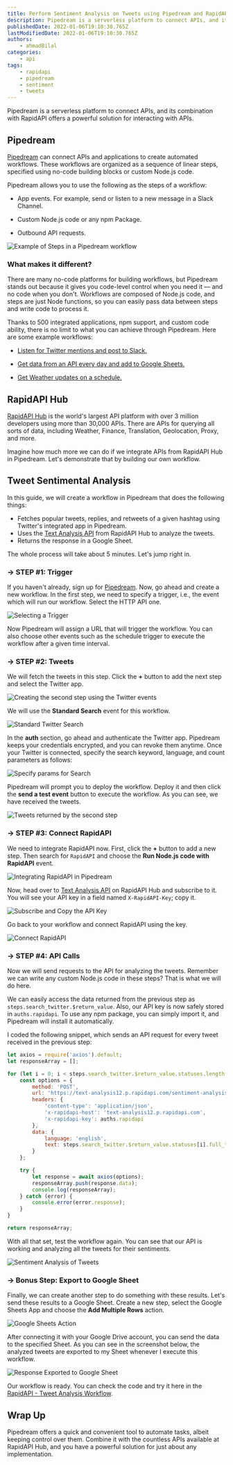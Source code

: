 ```yaml
---
title: Perform Sentiment Analysis on Tweets using Pipedream and RapidAPI
description: Pipedream is a serverless platform to connect APIs, and its combination with RapidAPI offers endless opportunities.
publishedDate: 2022-01-06T19:10:30.765Z
lastModifiedDate: 2022-01-06T19:10:30.765Z
authors:
    - ahmadBilal
categories:
    - api
tags:
    - rapidapi
    - pipedream
    - sentiment
    - tweets
---
```


<Lead>
	Pipedream is a serverless platform to connect APIs, and its combination with
	RapidAPI offers a powerful solution for interacting with APIs.
</Lead>

## Pipedream

[Pipedream](https://pipedream.com/) can connect APIs and applications to create automated workflows. These workflows are organized as a sequence of linear steps, specified using no-code building blocks or custom Node.js code.

Pipedream allows you to use the following as the steps of a workflow:

-   App events. For example, send or listen to a new message in a Slack Channel.

-   Custom Node.js code or any npm Package.

-   Outbound API requests.

![Example of Steps in a Pipedream workflow](https://raw.githubusercontent.com/RapidAPI/DevRel-Stack-Data/production/guides/posts/pipedream-rapidapi/images/example.png)

### What makes it different?

There are many no-code platforms for building workflows, but Pipedream stands out because it gives you code-level control when you need it — and no code when you don't. Workflows are composed of Node.js code, and steps are just Node functions, so you can easily pass data between steps and write code to process it.

Thanks to 500 integrated applications, npm support, and custom code ability, there is no limit to what you can achieve through Pipedream. Here are some example workflows:

-   [Listen for Twitter mentions and post to Slack.](https://pipedream.com/@/p_PACqq1q/edit)

-   [Get data from an API every day and add to Google Sheets.](https://pipedream.com/@pravin/example-4-get-data-from-an-api-on-a-schedule-and-add-to-google-sheets-p_8rCN7Qd/edit)

-   [Get Weather updates on a schedule.](https://pipedream.com/@tod/rapidapi-3-open-weather-wap-on-timer-with-params-p_rvCQNAR/edit)

## RapidAPI Hub

[RapidAPI Hub](https://RapidAPI.com/hub?utm_source=RapidAPI.com/guides&utm_medium=DevRel&utm_campaign=DevRel) is the world's largest API platform with over 3 million developers using more than 30,000 APIs. There are APIs for querying all sorts of data, including Weather, Finance, Translation, Geolocation, Proxy, and more.

Imagine how much more we can do if we integrate APIs from RapidAPI Hub in Pipedream. Let's demonstrate that by building our own workflow.

## Tweet Sentimental Analysis

In this guide, we will create a workflow in Pipedream that does the following things:

-   Fetches popular tweets, replies, and retweets of a given hashtag using Twitter's integrated app in Pipedream.
-   Uses the [Text Analysis API](https://rapidapi.com/twinword/api/sentiment-analysis/?utm_source=RapidAPI.com/guides&utm_medium=DevRel&utm_campaign=DevRel) from RapidAPI Hub to analyze the tweets.
-   Returns the response in a Google Sheet.

The whole process will take about 5 minutes. Let's jump right in.

### → STEP #1: Trigger

If you haven't already, sign up for [Pipedream](https://pipedream.com/). Now, go ahead and create a new workflow. In the first step, we need to specify a trigger, i.e., the event which will run our workflow. Select the HTTP API one.

![Selecting a Trigger](https://raw.githubusercontent.com/RapidAPI/DevRel-Stack-Data/production/guides/posts/pipedream-rapidapi/images/trigger.png)

Now Pipedream will assign a URL that will trigger the workflow. You can also choose other events such as the schedule trigger to execute the workflow after a given time interval.

### → STEP #2: Tweets

We will fetch the tweets in this step. Click the **+** button to add the next step and select the Twitter app.

![Creating the second step using the Twitter events](https://raw.githubusercontent.com/RapidAPI/DevRel-Stack-Data/production/guides/posts/pipedream-rapidapi/images/twitter.png)

We will use the **Standard Search** event for this workflow.

![Standard Twitter Search](https://raw.githubusercontent.com/RapidAPI/DevRel-Stack-Data/production/guides/posts/pipedream-rapidapi/images/standard-search.png)

In the **auth** section, go ahead and authenticate the Twitter app. Pipedream keeps your credentials encrypted, and you can revoke them anytime. Once your Twitter is connected, specify the search keyword, language, and count parameters as follows:

![Specify params for Search](https://raw.githubusercontent.com/RapidAPI/DevRel-Stack-Data/production/guides/posts/pipedream-rapidapi/images/params.png)

Pipedream will prompt you to deploy the workflow. Deploy it and then click the **send a test event** button to execute the workflow. As you can see, we have received the tweets.

![Tweets returned by the second step](https://raw.githubusercontent.com/RapidAPI/DevRel-Stack-Data/production/guides/posts/pipedream-rapidapi/images/tweets.png)

### → STEP #3: Connect RapidAPI

We need to integrate RapidAPI now. First, click the **+** button to add a new step. Then search for `RapidAPI` and choose the **Run Node.js code with RapidAPI** event.

![Integrating RapidAPI in Pipedream](https://raw.githubusercontent.com/RapidAPI/DevRel-Stack-Data/production/guides/posts/pipedream-rapidapi/images/api.png)

Now, head over to [Text Analysis API](https://rapidapi.com/twinword/api/sentiment-analysis/?utm_source=RapidAPI.com/guides&utm_medium=DevRel&utm_campaign=DevRel) on RapidAPI Hub and subscribe to it. You will see your API key in a field named `X-RapidAPI-Key`; copy it.

![Subscribe and Copy the API Key](https://raw.githubusercontent.com/RapidAPI/DevRel-Stack-Data/production/guides/posts/pipedream-rapidapi/images/subscribe.png)

Go back to your workflow and connect RapidAPI using the key.

![Connect RapidAPI](https://raw.githubusercontent.com/RapidAPI/DevRel-Stack-Data/production/guides/posts/pipedream-rapidapi/images/connect.png)

### → STEP #4: API Calls

Now we will send requests to the API for analyzing the tweets. Remember we can write any custom Node.js code in these steps? That is what we will do here.

We can easily access the data returned from the previous step as `steps.search_twitter.$return_value`. Also, our API key is now safely stored in `auths.rapidapi`. To use any npm package, you can simply import it, and Pipedream will install it automatically.

I coded the following snippet, which sends an API request for every tweet received in the previous step:

```js
let axios = require('axios').default;
let responseArray = [];

for (let i = 0; i < steps.search_twitter.$return_value.statuses.length; i++) {
	const options = {
		method: 'POST',
		url: 'https://text-analysis12.p.rapidapi.com/sentiment-analysis/api/v1.1',
		headers: {
			'content-type': 'application/json',
			'x-rapidapi-host': 'text-analysis12.p.rapidapi.com',
			'x-rapidapi-key': auths.rapidapi
		},
		data: {
			language: 'english',
			text: steps.search_twitter.$return_value.statuses[i].full_text
		}
	};

	try {
		let response = await axios(options);
		responseArray.push(response.data);
		console.log(responseArray);
	} catch (error) {
		console.error(error.response);
	}
}

return responseArray;
```

With all that set, test the workflow again. You can see that our API is working and analyzing all the tweets for their sentiments.

![Sentiment Analysis of Tweets](https://raw.githubusercontent.com/RapidAPI/DevRel-Stack-Data/production/guides/posts/pipedream-rapidapi/images/response.png)

### → Bonus Step: Export to Google Sheet

Finally, we can create another step to do something with these results. Let's send these results to a Google Sheet. Create a new step, select the Google Sheets App and choose the **Add Multiple Rows** action.

![Google Sheets Action](https://raw.githubusercontent.com/RapidAPI/DevRel-Stack-Data/production/guides/posts/pipedream-rapidapi/images/sheet-action.png)

After connecting it with your Google Drive account, you can send the data to the specified Sheet. As you can see in the screenshot below, the analyzed tweets are exported to my Sheet whenever I execute this workflow.

![Response Exported to Google Sheet](https://raw.githubusercontent.com/RapidAPI/DevRel-Stack-Data/production/guides/posts/pipedream-rapidapi/images/sheet.png)

Our workflow is ready. You can check the code and try it here in the [RapidAPI - Tweet Analysis Workflow](https://pipedream.com/@ahmadbilaldev/rapidapi-tweet-analysis-p_pWCnAG3).

## Wrap Up

Pipedream offers a quick and convenient tool to automate tasks, albeit keeping control over them. Combine it with the countless APIs available at RapidAPI Hub, and you have a powerful solution for just about any implementation.
